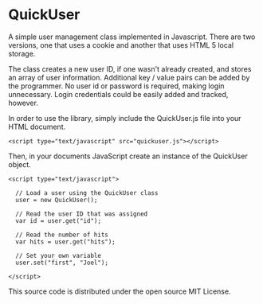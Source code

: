 QuickUser
=========

A simple user management class implemented in Javascript. There are two
versions, one that uses a cookie and another that uses HTML 5 local storage. 

The class creates a new user ID, if one wasn't already created, and stores an
array of user information. Additional key / value pairs can be added by the
programmer. No user id or password is required, making login unnecessary. Login
credentials could be easily added and tracked, however.

In order to use the library, simply include the QuickUser.js file into your
HTML document.

    <script type="text/javascript" src="quickuser.js"></script>

Then, in your documents JavaScript create an instance of the QuickUser object.

    <script type="text/javascript">
 
      // Load a user using the QuickUser class
      user = new QuickUser();
 
      // Read the user ID that was assigned
      var id = user.get("id");
 
      // Read the number of hits
      var hits = user.get("hits");
 
      // Set your own variable
      user.set("first", "Joel");
 
    </script>

This source code is distributed under the open source MIT License.